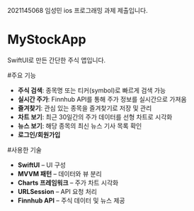 2021145068 임성민 ios 프로그래밍 과제 제출입니다.

# MyStockApp

SwiftUI로 만든 간단한 주식 앱입니다.

#주요 기능
- **주식 검색**: 종목명 또는 티커(symbol)로 빠르게 검색 가능  
- **실시간 주가**: Finnhub API를 통해 주가 정보를 실시간으로 가져옴  
- **즐겨찾기**: 관심 있는 종목을 즐겨찾기로 저장 및 관리  
- **차트 보기**: 최근 30일간의 주가 데이터를 선형 차트로 시각화  
- **뉴스 보기**: 해당 종목의 최신 뉴스 기사 목록 확인
- **로그인/회원가입**

 #사용한 기술
- **SwiftUI** – UI 구성
- **MVVM 패턴** – 데이터와 뷰 분리
- **Charts 프레임워크** – 주가 차트 시각화
- **URLSession** – API 요청 처리
- **Finnhub API** – 주식 데이터 및 뉴스 제공



